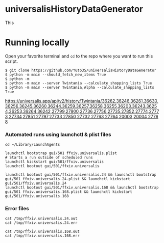 # universalisHistoryDataGenerator

This

# Running locally
Open your favorite terminal and `cd` to the repo where you want to run this script.
```
$ git clone https://github.com/Yuto3S/universalisHistoryDataGenerator
$ python -m main --should_fetch_new_items True
$ python -m
$ python -m main --server Twintania --calculate_shopping_lists True
$ python -m main --server Twintania,Alpha --calculate_shopping_lists True
```

https://universalis.app/api/v2/history/Twintania/36262,36246,36261,36630,36256,36245,36260,36244,36259,36257,36258,36255,36203,36243,36254,36253,36264,36242,27799,27800,27736,27756,27735,27852,27774,27773,27734,27851,27797,27733,27850,27732,27763,27764,20003,20004,27798

### Automated runs using launchctl & plist files
```
cd ~/Library/LaunchAgents

launchctl bootstrap gui/501 ffxiv.universalis.plist
# Starts a run outside of scheduled runs
launchctl kickstart gui/501/ffxiv.universalis
launchctl bootout gui/501/ffxiv.universalis

launchctl bootout gui/501/ffxiv.universalis.24 && launchctl bootstrap gui/501 ffxiv.universalis.24.plist && launchctl kickstart gui/501/ffxiv.universalis.24
launchctl bootout gui/501/ffxiv.universalis.168 && launchctl bootstrap gui/501 ffxiv.universalis.168.plist && launchctl kickstart gui/501/ffxiv.universalis.168
```

### Error files
```
cat /tmp/ffxiv.universalis.24.out
cat /tmp/ffxiv.universalis.24.err

cat /tmp/ffxiv.universalis.168.out
cat /tmp/ffxiv.universalis.168.err
```
